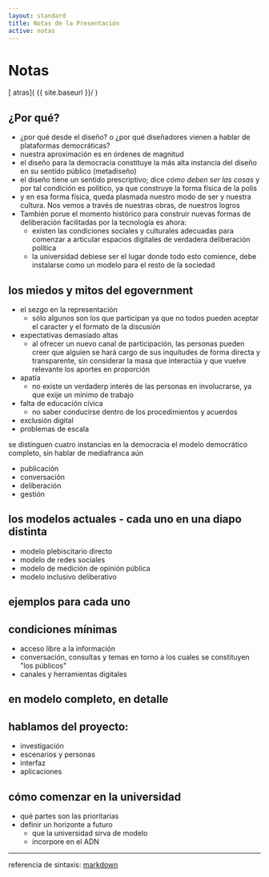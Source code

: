 ```yaml
---
layout: standard
title: Notas de la Presentación
active: notas
---
```

# Notas 
[<i class='fa fa-arrow-left'></i> atras]( {{ site.baseurl }}/ )

## ¿Por qué?
* ¿por qué desde el diseño? o ¿por qué diseñadores vienen a hablar de plataformas democráticas?
* nuestra aproximación es en órdenes de magnitud
* el diseño para la democracia constituye la más alta instancia del diseño en su sentido público (metadiseño)
* el diseño tiene un sentido prescriptivo; dice _cómo deben ser las cosas_ y por tal condición es político, ya que construye la forma física de la polis
* y en esa forma física, queda plasmada nuestro modo de ser y nuestra cultura. Nos vemos a través de nuestras obras, de nuestros logros 
* También porue el momento histórico para construir nuevas formas de deliberación facilitadas por la tecnología es ahora:
	* existen las condiciones sociales y culturales adecuadas para comenzar a articular espacios digitales de verdadera deliberación política
	* la universidad debiese ser el lugar donde todo esto comience, debe instalarse como un modelo para el resto de la sociedad

## los miedos y mitos del egovernment
* el sezgo en la representación
	* sólo algunos son los que participan ya que no todos pueden aceptar el caracter y el formato de la discusión
* expectativas demasiado altas
	* al ofrecer un nuevo canal de participación, las personas pueden creer que alguien se hará cargo de sus inquitudes de forma directa y transparente, sin considerar la masa que interactúa y que vuelve relevante los aportes en proporción
* apatía
	* no existe un verdaderp interés de las personas en involucrarse, ya que exije un mínimo de trabajo
* falta de educación cívica
	* no saber conducirse dentro de los procedimientos y acuerdos
* exclusión digital
* problemas de escala

se distinguen cuatro instancias en la democracia
el modelo democrático completo, sin hablar de mediafranca aún

* publicación
* conversación
* deliberación
* gestión

## los modelos actuales - cada uno en una diapo distinta
* modelo plebiscitario directo
* modelo de redes sociales
* modelo de medición de opinión pública
* modelo inclusivo deliberativo

## ejemplos para cada uno

## condiciones mínimas
* acceso libre a la información
* conversación, consultas y temas en torno a los cuales se constituyen "los públicos"
* canales y herramientas digitales

## en modelo completo, en detalle

## hablamos del proyecto:
* investigación
* escenarios y personas
* interfaz
* aplicaciones

## cómo comenzar en la universidad
* qué partes son las prioritarias
* definir un horizonte a futuro
	* que la universidad sirva de modelo
	* incorpore en el ADN

----
referencia de sintaxis: [markdown](http://daringfireball.net/projects/markdown/syntax)
